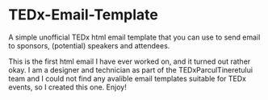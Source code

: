 # TEDx-Email-Template

A simple unofficial TEDx html email template that you can use to send email to sponsors, (potential) speakers and attendees.

This is the first html email I have ever worked on, and it turned out rather okay. I am a designer and technician as part of the TEDxParculTineretului team and I could not find any avalible email templates suitable for TEDx events, so I created this one. Enjoy!
